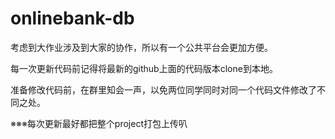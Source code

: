 # onlinebank-db
考虑到大作业涉及到大家的协作，所以有一个公共平台会更加方便。


每一次更新代码前记得将最新的github上面的代码版本clone到本地。

准备修改代码前，在群里知会一声，以免两位同学同时对同一个代码文件修改了不同之处。

※※※每次更新最好都把整个project打包上传叭
